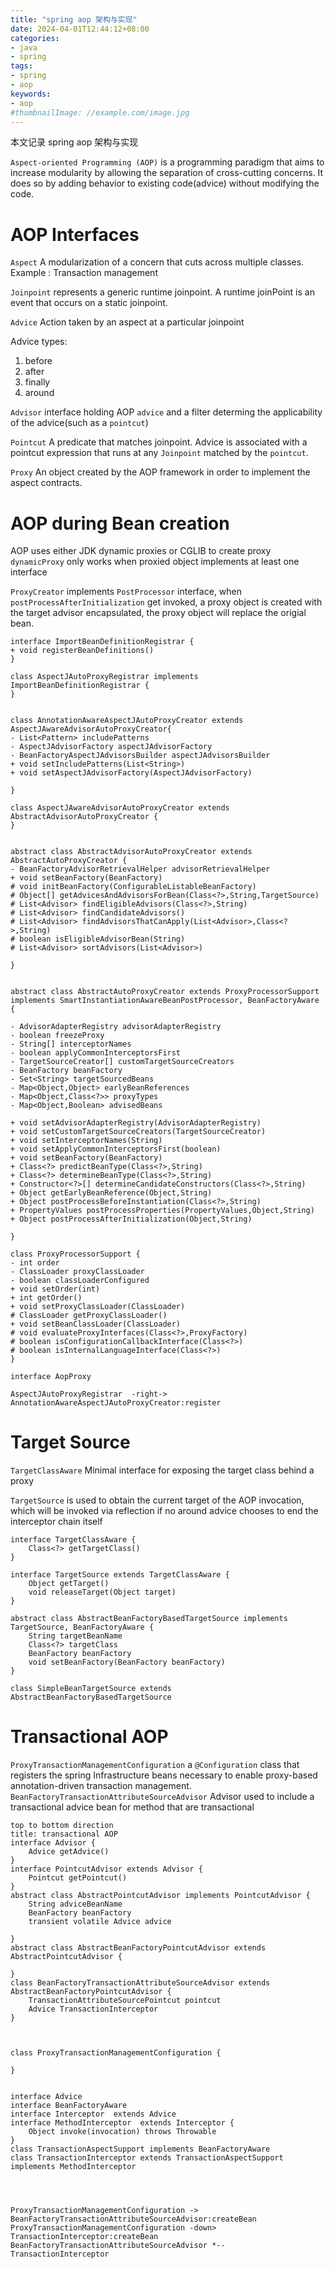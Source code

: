 ```yaml
---
title: "spring aop 架构与实现"
date: 2024-04-01T12:44:12+08:00
categories:
- java
- spring
tags:
- spring
- aop
keywords:
- aop
#thumbnailImage: //example.com/image.jpg
---
```

本文记录 spring aop 架构与实现
<!--more-->


`Aspect-oriented Programming (AOP)` is a programming paradigm that aims to increase modularity by allowing the separation of cross-cutting concerns. It does so by adding behavior to existing code(advice) without modifying the code.

# AOP Interfaces
`Aspect` A modularization of a concern that cuts across multiple classes. Example : Transaction management

`Joinpoint` represents a generic runtime joinpoint. A runtime joinPoint is an event that occurs on a static joinpoint.

`Advice` Action taken by an aspect at a particular joinpoint

Advice types:
1. before
2. after
3. finally
4. around

`Advisor` interface holding AOP `advice` and a filter determing the applicability of the advice(such as a `pointcut`)

`Pointcut`  A predicate that matches joinpoint. Advice is associated with a pointcut expression that runs at any `Joinpoint` matched by the `pointcut`.

`Proxy` An object created by the AOP framework in order to implement the aspect contracts.

# AOP during Bean creation
AOP uses either JDK dynamic proxies or CGLIB to create proxy
`dynamicProxy` only works when proxied object  implements at least one  interface

`ProxyCreator` implements `PostProcessor` interface, when `postProcessAfterInitialization` get invoked, a proxy object is created with the target advisor encapsulated, the proxy object will replace the origial bean.



```plantuml
interface ImportBeanDefinitionRegistrar {
+ void registerBeanDefinitions()
}

class AspectJAutoProxyRegistrar implements ImportBeanDefinitionRegistrar {
}


class AnnotationAwareAspectJAutoProxyCreator extends AspectJAwareAdvisorAutoProxyCreator{
- List<Pattern> includePatterns
- AspectJAdvisorFactory aspectJAdvisorFactory
- BeanFactoryAspectJAdvisorsBuilder aspectJAdvisorsBuilder
+ void setIncludePatterns(List<String>)
+ void setAspectJAdvisorFactory(AspectJAdvisorFactory)

}

class AspectJAwareAdvisorAutoProxyCreator extends AbstractAdvisorAutoProxyCreator {
}


abstract class AbstractAdvisorAutoProxyCreator extends AbstractAutoProxyCreator {
- BeanFactoryAdvisorRetrievalHelper advisorRetrievalHelper
+ void setBeanFactory(BeanFactory)
# void initBeanFactory(ConfigurableListableBeanFactory)
# Object[] getAdvicesAndAdvisorsForBean(Class<?>,String,TargetSource)
# List<Advisor> findEligibleAdvisors(Class<?>,String)
# List<Advisor> findCandidateAdvisors()
# List<Advisor> findAdvisorsThatCanApply(List<Advisor>,Class<?>,String)
# boolean isEligibleAdvisorBean(String)
# List<Advisor> sortAdvisors(List<Advisor>)

}


abstract class AbstractAutoProxyCreator extends ProxyProcessorSupport implements SmartInstantiationAwareBeanPostProcessor, BeanFactoryAware {

- AdvisorAdapterRegistry advisorAdapterRegistry
- boolean freezeProxy
- String[] interceptorNames
- boolean applyCommonInterceptorsFirst
- TargetSourceCreator[] customTargetSourceCreators
- BeanFactory beanFactory
- Set<String> targetSourcedBeans
- Map<Object,Object> earlyBeanReferences
- Map<Object,Class<?>> proxyTypes
- Map<Object,Boolean> advisedBeans

+ void setAdvisorAdapterRegistry(AdvisorAdapterRegistry)
+ void setCustomTargetSourceCreators(TargetSourceCreator)
+ void setInterceptorNames(String)
+ void setApplyCommonInterceptorsFirst(boolean)
+ void setBeanFactory(BeanFactory)
+ Class<?> predictBeanType(Class<?>,String)
+ Class<?> determineBeanType(Class<?>,String)
+ Constructor<?>[] determineCandidateConstructors(Class<?>,String)
+ Object getEarlyBeanReference(Object,String)
+ Object postProcessBeforeInstantiation(Class<?>,String)
+ PropertyValues postProcessProperties(PropertyValues,Object,String)
+ Object postProcessAfterInitialization(Object,String)

}

class ProxyProcessorSupport {
- int order
- ClassLoader proxyClassLoader
- boolean classLoaderConfigured
+ void setOrder(int)
+ int getOrder()
+ void setProxyClassLoader(ClassLoader)
# ClassLoader getProxyClassLoader()
+ void setBeanClassLoader(ClassLoader)
# void evaluateProxyInterfaces(Class<?>,ProxyFactory)
# boolean isConfigurationCallbackInterface(Class<?>)
# boolean isInternalLanguageInterface(Class<?>)
}

interface AopProxy

AspectJAutoProxyRegistrar  -right-> AnnotationAwareAspectJAutoProxyCreator:register

```


# Target Source


`TargetClassAware` Minimal interface for exposing the target class behind a proxy

`TargetSource` is used to obtain the current target of the AOP invocation, which will be invoked via reflection if no around advice chooses to end the interceptor chain itself

```plantuml
interface TargetClassAware {
    Class<?> getTargetClass()
}

interface TargetSource extends TargetClassAware {
    Object getTarget()
    void releaseTarget(Object target)
}

abstract class AbstractBeanFactoryBasedTargetSource implements TargetSource, BeanFactoryAware {
    String targetBeanName
    Class<?> targetClass
    BeanFactory beanFactory
    void setBeanFactory(BeanFactory beanFactory)
}

class SimpleBeanTargetSource extends AbstractBeanFactoryBasedTargetSource
```

# Transactional AOP
`ProxyTransactionManagementConfiguration` a `@Configuration` class that registers the spring Infrastructure beans necessary to enable proxy-based annotation-driven transaction management.
`BeanFactoryTransactionAttributeSourceAdvisor`  Advisor used to include a transactional advice bean for method that are transactional

```plantuml
top to bottom direction
title: transactional AOP
interface Advisor {
    Advice getAdvice()
}
interface PointcutAdvisor extends Advisor {
    Pointcut getPointcut()
}
abstract class AbstractPointcutAdvisor implements PointcutAdvisor {
    String adviceBeanName
    BeanFactory beanFactory
    transient volatile Advice advice

}
abstract class AbstractBeanFactoryPointcutAdvisor extends AbstractPointcutAdvisor {

}
class BeanFactoryTransactionAttributeSourceAdvisor extends AbstractBeanFactoryPointcutAdvisor {
    TransactionAttributeSourcePointcut pointcut
    Advice TransactionInterceptor
}



class ProxyTransactionManagementConfiguration {

}


interface Advice 
interface BeanFactoryAware 
interface Interceptor  extends Advice
interface MethodInterceptor  extends Interceptor {
    Object invoke(invocation) throws Throwable
}
class TransactionAspectSupport implements BeanFactoryAware
class TransactionInterceptor extends TransactionAspectSupport implements MethodInterceptor




ProxyTransactionManagementConfiguration -> BeanFactoryTransactionAttributeSourceAdvisor:createBean
ProxyTransactionManagementConfiguration -down> TransactionInterceptor:createBean
BeanFactoryTransactionAttributeSourceAdvisor *-- TransactionInterceptor
```